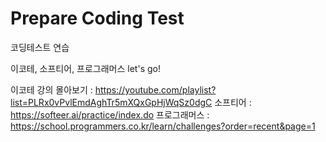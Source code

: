 # Prepare Coding Test
코딩테스트 연습

이코테, 소프티어, 프로그래머스 let's go!

이코테 강의 몰아보기 : https://youtube.com/playlist?list=PLRx0vPvlEmdAghTr5mXQxGpHjWqSz0dgC
소프티어 : https://softeer.ai/practice/index.do
프로그래머스 : https://school.programmers.co.kr/learn/challenges?order=recent&page=1